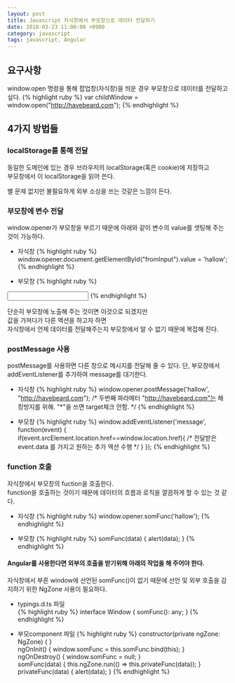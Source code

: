 ```yaml
---
layout: post
title: Javascript 자식창에서 부모창으로 데이터 전달하기
date: 2018-03-23 11:00:00 +0900
category: javascript
tags: javascript, Angular
---
```


## 요구사항
window.open 명령을 통해 팝업창(자식창)을 띄운 경우 부모창으로 데이터를 전달하고 싶다.
{% highlight ruby %}
var childWindow = window.open("http://havebeard.com");
{% endhighlight %}



## 4가지 방법들


### localStorage를 통해 전달
동일한 도메인에 있는 경우 브라우저의 localStorage(혹은 cookie)에 저장하고  
부모창에서 이 localStorage을 읽어 쓴다.

별 문제 없지만 불필요하게 외부 소싱을 쓰는 것같은 느낌이 든다.



### 부모창에 변수 전달
window.opener가 부모창을 부르기 때문에 아래와 같이 변수의 value를 셋팅해 주는 것이 가능하다.

- 자식창
{% highlight ruby %}
window.opener.document.getElementById("fromInput").value = 'hallow';
{% endhighlight %}

- 부모창
{% highlight ruby %}
<input type="text" id="fromInput">
{% endhighlight %}

단순히 부모창에 노출해 주는 것이면 이것으로 되겠지만  
값을 가져다가 다른 액션을 하고자 하면  
자식창에서 언제 데이터를 전달해주는지 부모창에서 알 수 없기 때문에 복잡해 진다.



### postMessage 사용
postMessage를 사용하면 다른 창으로 메시지를 전달해 줄 수 있다.
단, 부모창에서 addEventListener를 추가하여 message를 대기한다.
- 자식창
{% highlight ruby %}
window.opener.postMessage('hallow', "http://havebeard.com");
/* 두번째 파라메터 "http://havebeard.com"는 해킹방지를 위해. "*"을 쓰면 target체크 안함.  */
{% endhighlight %}

- 부모창
{% highlight ruby %}
window.addEventListener('message', function(event) {
    if(event.srcElement.location.href==window.location.href){
        /* 전달받은 event.data 를 가지고 원하는 추가 액션 수행 */
    }
});
{% endhighlight %}



### function 호출
자식창에서 부모창의 fuction을 호출한다.  
function을 호출하는 것이기 때문에 데이터의 흐름과 로직을 깔끔하게 할 수 있는 것 같다.

- 자식창
{% highlight ruby %}
window.opener.somFunc('hallow');
{% endhighlight %}

- 부모창
{% highlight ruby %}
somFunc(data) {
    alert(data);
}
{% endhighlight %}



#### Angular를 사용한다면 외부의 호출을 받기위해 아래의 작업을 해 주어야 한다.
자식창에서 부른 window에 선언된 somFunc()이 없기 때문에 선언 및 
외부 호출을 감지하기 위한 NgZone 사용이 필요하다.  
- typings.d.ts 파일  
{% highlight ruby %}
interface Window { somFunc(): any; }
{% endhighlight %}  

- 부모component 파일
{% highlight ruby %}
constructor(private ngZone: NgZone) {
}  
ngOnInit() {
    window.somFunc = this.somFunc.bind(this);
}  
ngOnDestroy() {
    window.somFunc = null;
}  
somFunc(data) {
    this.ngZone.run(() => this.privateFunc(data));
}
privateFunc(data) {
    alert(data);
}
{% endhighlight %}

